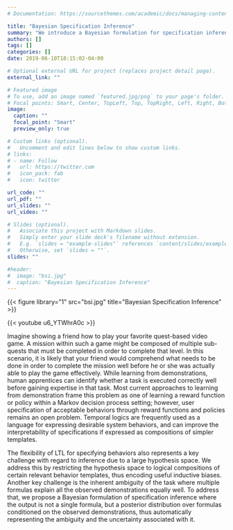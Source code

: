```yaml
---
# Documentation: https://sourcethemes.com/academic/docs/managing-content/

title: "Bayesian Specification Inference"
summary: "We introduce a Bayesian formulation for specification inference that enables us to learn logical task specifications with very few examples."
authors: []
tags: []
categories: []
date: 2019-06-10T18:15:02-04:00

# Optional external URL for project (replaces project detail page).
external_link: ""

# Featured image
# To use, add an image named `featured.jpg/png` to your page's folder.
# Focal points: Smart, Center, TopLeft, Top, TopRight, Left, Right, BottomLeft, Bottom, BottomRight.
image:
  caption: ""
  focal_point: "Smart"
  preview_only: true

# Custom links (optional).
#   Uncomment and edit lines below to show custom links.
# links:
# - name: Follow
#   url: https://twitter.com
#   icon_pack: fab
#   icon: twitter

url_code: ""
url_pdf: ""
url_slides: ""
url_video: ""

# Slides (optional).
#   Associate this project with Markdown slides.
#   Simply enter your slide deck's filename without extension.
#   E.g. `slides = "example-slides"` references `content/slides/example-slides.md`.
#   Otherwise, set `slides = ""`.
slides: ""

#header:
#  image: "bsi.jpg"
#  caption: "Bayesian Specification Inference"
---
```

{{< figure library="1" src="bsi.jpg" title="Bayesian Specification Inference" >}}

{{< youtube u6_YTWhrA0c >}}

Imagine showing a friend how to play your favorite quest-based video game. A mission within such a game might be composed of multiple sub-quests that must be completed in order to complete that level. In this scenario, it is likely that your friend would comprehend what needs to be done in order to complete the mission well before he or she was actually able to play the game effectively. While learning from demonstrations, human apprentices can identify whether a task is executed correctly well before gaining expertise in that task. Most current approaches to learning from demonstration frame this problem as one of learning a reward function or policy within a Markov decision process setting; however, user specification of acceptable behaviors through reward functions and policies remains an open problem. Temporal logics are frequently used as a language for expressing desirable system behaviors, and can improve the interpretability of specifications if expressed as compositions of simpler templates.

The flexibility of LTL for specifying behaviors also represents a key challenge with regard to inference due to a large hypothesis space. We address this by restricting the hypothesis space to logical compositions of certain relevant behavior templates, thus encoding useful inductive biases. Another key challenge is the inherent ambiguity of the task where multiple formulas explain all the observed demonstrations equally well. To address that, we propose a Bayesian formulation of specification inference where the output is not a single formula, but a posterior distribution over formulas conditioned on the observed demonstrations, thus automatically representing the ambiguity and the uncertainty associated with it.



<!-- We were able to successfully demonstrate the utility of specification inference on multiple domains. The first was a synthetic domain consisting of an agent moving in a 2D plain with points of interests and threats. The specifications included a set of points of interests to visit, the set of threats to avoid and a set of admissible orderings over the points of interest -->

<!-- The current repertoire of tasks that robots can plan for and can learn from demonstrations is quite limited.  -->

<!-- Traditionally Learning from Demonstrations (LfD) has been viewed in the context of inverse reinforcement learning (IRL). However this formulation of LfD restricts the types of task that robots can learn to the ones that are Markovian -->
